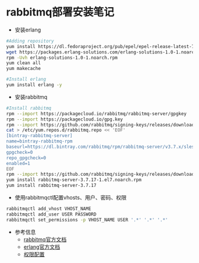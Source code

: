 # rabbitmq部署安装笔记
* 安装erlang
```bash
#Adding repository
yum install https://dl.fedoraproject.org/pub/epel/epel-release-latest-7.noarch.rpm -y
wget https://packages.erlang-solutions.com/erlang-solutions-1.0-1.noarch.rpm
rpm -Uvh erlang-solutions-1.0-1.noarch.rpm
yum clean all
yum makecache

#Install erlang
yum install erlang -y
```
* 安装rabbitmq
```bash
#Install rabbitmq
rpm --import https://packagecloud.io/rabbitmq/rabbitmq-server/gpgkey
rpm --import https://packagecloud.io/gpg.key
rpm --import https://github.com/rabbitmq/signing-keys/releases/download/2.0/rabbitmq-release-signing-key.asc
cat > /etc/yum.repos.d/rabbitmq.repo << 'EOF'
[bintray-rabbitmq-server]
name=bintray-rabbitmq-rpm
baseurl=https://dl.bintray.com/rabbitmq/rpm/rabbitmq-server/v3.7.x/sles/11
gpgcheck=0
repo_gpgcheck=0
enabled=1
EOF
rpm --import https://github.com/rabbitmq/signing-keys/releases/download/2.0/rabbitmq-release-signing-key.asc
yum install rabbitmq-server-3.7.17-1.el7.noarch.rpm
yum install rabbitmq-server-3.7.17
```

* 使用rabbitmqctl配置vhosts、用户、密码、权限
```bash
rabbitmqctl add_vhost VHOST_NAME
rabbitmqctl add_user USER PASSWORD
rabbitmqctl set_permissions -p VHOST_NAME USER '.*' '.*' '.*'
```

* 参考信息
  - [rabbitmq官方文档](https://www.rabbitmq.com/install-rpm.html)
  - [erlang官方文档](https://www.erlang-solutions.com/resources/download.html)
  - [权限配置](https://www.jianshu.com/p/7d071bffea24)